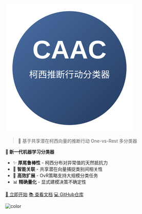 <!-- _coverpage.md -->

![logo](assets/logo.svg)

<!-- # CAAC <small>v1.2</small> -->

> 🧠 基于共享潜在柯西向量的推断行动 One-vs-Rest 多分类器

**🎯 新一代机器学习分类器**

- ✨ **厚尾鲁棒性** - 柯西分布对异常值的天然抵抗力
- 🔗 **智能关联** - 共享潜在向量捕捉类别间相关性  
- 🚀 **高效扩展** - OvR策略支持大规模分类任务
- 📊 **精确量化** - 显式建模决策不确定性


[🚀 立即开始](tutorials/quickstart.md)
[📚 查看文档](theory/motivation.md)
[💻 GitHub仓库](https://github.com/1587causalai/caac)

<!-- 背景色: 浅蓝色 -->
![color](#blue)  
